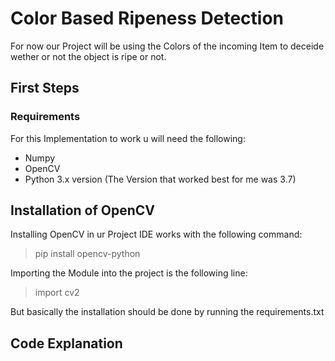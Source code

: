 # Color Based Ripeness Detection

For now our Project will be using the Colors of the incoming Item to deceide
wether or not the object is ripe or not. 

## First Steps

### Requirements

For this Implementation to work u will need the following: 
- Numpy
- OpenCV 
- Python 3.x version
(The Version that worked best for me was 3.7)

## Installation of OpenCV

Installing OpenCV in ur Project IDE works with the following command: 
> pip install opencv-python

Importing the Module into the project is the following line:
> import cv2

But basically the installation should be done by running the requirements.txt

## Code Explanation
